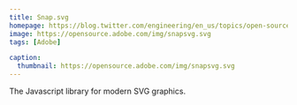 ```yaml
---
title: Snap.svg
homepage: https://blog.twitter.com/engineering/en_us/topics/open-source/2023/twitter-recommendation-algorithm
image: https://opensource.adobe.com/img/snapsvg.svg
tags: [Adobe]

caption:
  thumbnail: https://opensource.adobe.com/img/snapsvg.svg
---
```


The Javascript library for modern SVG graphics.